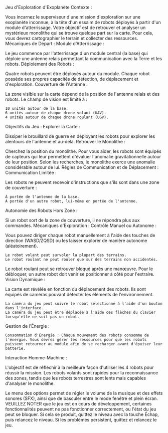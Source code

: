 Jeu d'Exploration d'Exoplanète
Contexte :

Vous incarnez le superviseur d'une mission d'exploration sur une exoplanète inconnue, à la tête d'un essaim de robots déployés à partir d'un module d'atterrissage. Votre objectif est de retrouver et analyser un mystérieux monolithe qui se trouve quelque part sur la carte. Pour cela, vous devrez cartographier le terrain et collecter des ressources.
Mécaniques de Départ :
Module d'Atterrissage :

Le jeu commence par l'atterrissage d'un module central (la base) qui déploie une antenne relais permettant la communication avec la Terre et les robots.
Déploiement des Robots :

Quatre robots peuvent être déployés autour du module. Chaque robot possède ses propres capacités de détection, de déplacement et d'exploration.
Couverture de l'Antenne :

La zone visible sur la carte dépend de la position de l'antenne relais et des robots. Le champ de vision est limité à :

    10 unités autour de la base.
    6 unités autour de chaque drone volant (UAV).
    4 unités autour de chaque drone roulant (UGV).

Objectifs du Jeu :
Explorer la Carte :

Dissiper le brouillard de guerre en déployant les robots pour explorer les alentours de l'antenne et au-delà.
Retrouver le Monolithe :

Cherchez la position du monolithe. Pour vous aider, les robots sont équipés de capteurs qui leur permettent d'évaluer l'anomalie gravitationnelle autour de leur position. Selon les recherches, le monolithe exerce une anomalie considérable autour de lui.
Règles de Communication et de Déplacement :
Communication Limitée :

Les robots ne peuvent recevoir d'instructions que s'ils sont dans une zone de couverture :

    À portée de l'antenne de la base.
    À portée d'un autre robot, lui-même en portée de l'antenne.

Autonomie des Robots Hors Zone :

Si un robot sort de la zone de couverture, il ne répondra plus aux commandes.
Mécaniques d'Exploration :
Contrôle Manuel ou Autonome :

Vous pouvez diriger chaque robot manuellement à l'aide des touches de direction (WASD/ZQSD) ou les laisser explorer de manière autonome (aléatoirement).

    Le robot volant peut survoler la plupart des terrains.
    Le robot roulant ne peut rouler que sur des terrains non accidentés.

Le robot roulant peut se retrouver bloqué après une manœuvre. Pour le débloquer, un autre robot doit venir se positionner à côté pour l'extraire.
Vision Dynamique :

La carte est révélée en fonction du déplacement des robots. Ils sont équipés de caméras pouvant détecter les éléments de l'environnement.

    La caméra du jeu peut suivre le robot sélectionné à l'aide d'un bouton dans l'interface.
    La caméra du jeu peut être déplacée à l'aide des flèches du clavier lorsqu'elle ne suit pas un robot.

Gestion de l'Énergie :

    Consommation d'Énergie : Chaque mouvement des robots consomme de l'énergie. Vous devrez gérer les ressources pour que les robots puissent retourner au module afin de se recharger avant d'épuiser leur batterie.

Interaction Homme-Machine :

L'objectif est de réfléchir à la meilleure façon d'utiliser les 4 robots pour réussir la mission. Les robots volants sont rapides pour la reconnaissance des zones, tandis que les robots terrestres sont lents mais capables d'analyser le monolithe.

Le menu des options permet de régler le volume de la musique et des effets sonores (SFX), ainsi que de basculer entre le mode fenêtré et plein écran. VEUILLEZ NOTER que le jeu est en cours de développement, certaines fonctionnalités peuvent ne pas fonctionner correctement, ou l'état du jeu peut se bloquer. Si cela se produit, quittez le niveau avec la touche Échap, puis relancez le niveau. Si les problèmes persistent, quittez et relancez le jeu.
